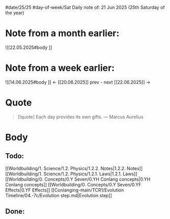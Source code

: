 
#date/25/25
#day-of-week/Sat
Daily note of: 21 Jun 2025 (25th Saturday of the year)

# Note from a month earlier:
![[22.05.2025#body ]]

# Note from a week earlier:
![[14.06.2025#body ]]
 <- [[20.06.2025]] prev - next [[22.06.2025]] ->
# Quote

> [!quote] Each day provides its own gifts.
> — Marcus Aurelius
# Body

## Todo:

[[Worldbuilding/1. Science/1.2. Physics/1.2.2. Notes|1.2.2. Notes]]
[[Worldbuilding/1. Science/1.2. Physics/1.2.1. Laws|1.2.1. Laws]]
[[Worldbuilding/0. Concepts/0.Y Seven/0.YH Conlang concepts|0.YH Conlang concepts]]
[[Worldbuilding/0. Concepts/0.Y Seven/0.YF Effects|0.YF Effects]]
[[Conlanging-main/TCR1/Evolution Timeline/04.-7c/Evolution step.md|Evolution step]]
## Done: